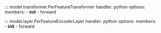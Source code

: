 ::: model.transformer.PerFeatureTransformer
    handler: python
    options:
      members:
        - __init__
        - forward

::: model.layer.PerFeatureEncoderLayer
    handler: python
    options:
      members:
        - __init__
        - forward